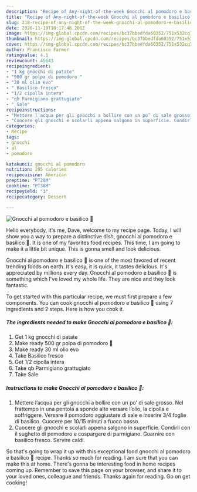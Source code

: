 ```yaml
---
description: "Recipe of Any-night-of-the-week Gnocchi al pomodoro e basilico 🌿"
title: "Recipe of Any-night-of-the-week Gnocchi al pomodoro e basilico 🌿"
slug: 218-recipe-of-any-night-of-the-week-gnocchi-al-pomodoro-e-basilico
date: 2020-11-19T10:17:48.201Z
image: https://img-global.cpcdn.com/recipes/bc37bbedfda60352/751x532cq70/gnocchi-al-pomodoro-e-basilico-🌿-recipe-main-photo.jpg
thumbnail: https://img-global.cpcdn.com/recipes/bc37bbedfda60352/751x532cq70/gnocchi-al-pomodoro-e-basilico-🌿-recipe-main-photo.jpg
cover: https://img-global.cpcdn.com/recipes/bc37bbedfda60352/751x532cq70/gnocchi-al-pomodoro-e-basilico-🌿-recipe-main-photo.jpg
author: Francisco Farmer
ratingvalue: 4.1
reviewcount: 45643
recipeingredient:
- "1 kg gnocchi di patate"
- "500 gr polpa di pomodoro "
- "30 ml olio evo"
- " Basilico fresco"
- "1/2 cipolla intera"
- "qb Parmigiano grattugiato"
- " Sale"
recipeinstructions:
- "Mettere l’acqua per gli gnocchi a bollire con un po’ di sale grosso. Nel frattempo in una pentola a sponde alte versare l’olio, la cipolla e soffriggere. Versare il pomodoro aggiustare di sale e inserire 3/4 foglie di basilico. Cuocere per 10/15 minuti a fuoco basso."
- "Cuocere gli gnocchi e scolarli appena salgono in superficie. Condirli con il sughetto di pomodoro e cospargere di parmigiano. Guarnire con basilico fresco. Servire caldi."
categories:
- Recipe
tags:
- gnocchi
- al
- pomodoro

katakunci: gnocchi al pomodoro 
nutrition: 295 calories
recipecuisine: American
preptime: "PT28M"
cooktime: "PT38M"
recipeyield: "1"
recipecategory: Dessert

---
```



![Gnocchi al pomodoro e basilico 🌿](https://img-global.cpcdn.com/recipes/bc37bbedfda60352/751x532cq70/gnocchi-al-pomodoro-e-basilico-🌿-recipe-main-photo.jpg)

Hello everybody, it's me, Dave, welcome to my recipe page. Today, I will show you a way to prepare a distinctive dish, gnocchi al pomodoro e basilico 🌿. It is one of my favorites food recipes. This time, I am going to make it a little bit unique. This is gonna smell and look delicious.

Gnocchi al pomodoro e basilico 🌿 is one of the most favored of recent trending foods on earth. It's easy, it is quick, it tastes delicious. It's appreciated by millions every day. Gnocchi al pomodoro e basilico 🌿 is something which I've loved my whole life. They are nice and they look fantastic.




To get started with this particular recipe, we must first prepare a few components. You can cook gnocchi al pomodoro e basilico 🌿 using 7 ingredients and 2 steps. Here is how you cook it.

<!--inarticleads1-->

##### The ingredients needed to make Gnocchi al pomodoro e basilico 🌿:

1. Get 1 kg gnocchi di patate
1. Make ready 500 gr polpa di pomodoro 🍅
1. Make ready 30 ml olio evo
1. Take  Basilico fresco
1. Get 1/2 cipolla intera
1. Take qb Parmigiano grattugiato
1. Take  Sale




<!--inarticleads2-->

##### Instructions to make Gnocchi al pomodoro e basilico 🌿:

1. Mettere l’acqua per gli gnocchi a bollire con un po’ di sale grosso. Nel frattempo in una pentola a sponde alte versare l’olio, la cipolla e soffriggere. Versare il pomodoro aggiustare di sale e inserire 3/4 foglie di basilico. Cuocere per 10/15 minuti a fuoco basso.
1. Cuocere gli gnocchi e scolarli appena salgono in superficie. Condirli con il sughetto di pomodoro e cospargere di parmigiano. Guarnire con basilico fresco. Servire caldi.




So that's going to wrap it up with this exceptional food gnocchi al pomodoro e basilico 🌿 recipe. Thanks so much for reading. I am sure that you can make this at home. There's gonna be interesting food in home recipes coming up. Remember to save this page on your browser, and share it to your loved ones, colleague and friends. Thanks again for reading. Go on get cooking!
